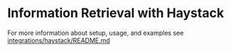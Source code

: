 # Information Retrieval with Haystack #
For more information about setup, usage, and examples see [integrations/haystack/README.md](https://github.com/neuralmagic/sparseml/tree/main/integrations/haystack/README.md)
